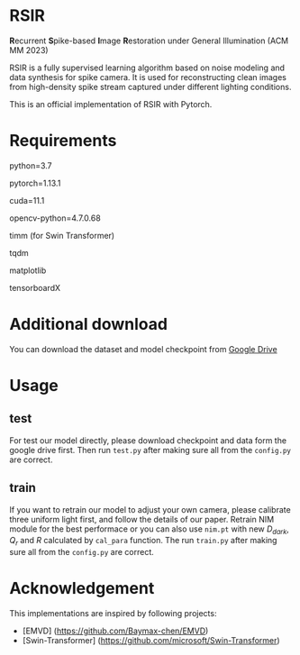 # RSIR
**R**ecurrent **S**pike-based **I**mage **R**estoration under General Illumination (ACM MM 2023)

RSIR is a fully supervised learning algorithm based on noise modeling and data synthesis for spike camera.
It is used for reconstructing clean images from high-density spike stream captured under different lighting conditions.

This is an official implementation of RSIR with Pytorch.

# Requirements
python=3.7

pytorch=1.13.1

cuda=11.1

opencv-python=4.7.0.68

timm (for Swin Transformer)

tqdm

matplotlib

tensorboardX

# Additional download
You can download the dataset and model checkpoint from [Google Drive](https://drive.google.com/drive/folders/1oYGCuHLqJ8hH6kpQuyH0uDddhz1NefKz?usp=drive_link)

# Usage
## test
For test our model directly, please download checkpoint and data form the google drive first.
Then run `test.py` after making sure all from the `config.py` are correct. 

## train
If you want to retrain our model to adjust your own camera, please calibrate three uniform light first, and follow the details of our paper.
Retrain NIM module for the best performace or you can also use `nim.pt` with new $D_{dark}$, $Q_r$ and $R$ calculated by `cal_para` function.
The run `train.py` after making sure all from the `config.py` are correct.

# Acknowledgement
This implementations are inspired by following projects:

- [EMVD] (https://github.com/Baymax-chen/EMVD)
- [Swin-Transformer] (https://github.com/microsoft/Swin-Transformer)
